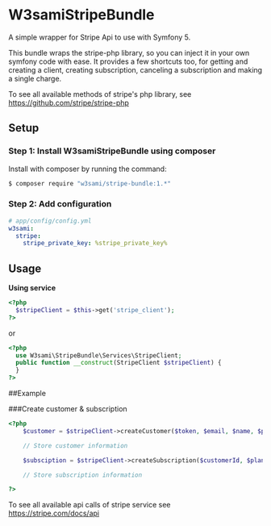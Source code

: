# W3samiStripeBundle
A simple wrapper for Stripe Api to use with Symfony 5.

This bundle wraps the stripe-php library, so you can inject it in your own symfony code with ease.
It provides a few shortcuts too, for getting and creating a client, creating subscription, canceling a subscription and
making a single charge.

To see all available methods of stripe's php library, see https://github.com/stripe/stripe-php

## Setup

### Step 1: Install W3samiStripeBundle using composer

Install with composer by running the command:

``` bash
$ composer require "w3sami/stripe-bundle:1.*"
```

### Step 2: Add configuration

``` yml
# app/config/config.yml
w3sami:
  stripe:
    stripe_private_key: %stripe_private_key%
```

## Usage

**Using service**

``` php
<?php
  $stripeClient = $this->get('stripe_client');
?>
```

or 

``` php
<?php
  use W3sami\StripeBundle\Services\StripeClient;
  public function __construct(StripeClient $stripeClient) {
  }
?>
```

##Example

###Create customer & subscription
``` php
<?php 
    $customer = $stripeClient->createCustomer($token, $email, $name, $phone);

    // Store customer information

    $subsciption = $stripeClient->createSubscription($customerId, $planId);

    // Store subscription information

?>
```

To see all available api calls of stripe service see https://stripe.com/docs/api
